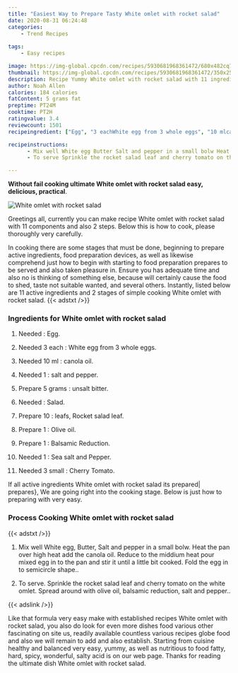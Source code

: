 ```yaml
---
title: "Easiest Way to Prepare Tasty White omlet with rocket salad"
date: 2020-08-31 06:24:48
categories:
    - Trend Recipes
    
tags:
    - Easy recipes

image: https://img-global.cpcdn.com/recipes/5930681968361472/680x482cq70/white-omlet-with-rocket-salad-recipe-main-photo.jpg
thumbnail: https://img-global.cpcdn.com/recipes/5930681968361472/350x250cq70/white-omlet-with-rocket-salad-recipe-main-photo.jpg
description: Recipe Yummy White omlet with rocket salad with 11 ingredients and 2 stages of easy cooking.
author: Noah Allen
calories: 184 calories
fatContent: 5 grams fat
preptime: PT24M
cooktime: PT2H
ratingvalue: 3.4
reviewcount: 1501
recipeingredient: ["Egg", "3 eachWhite egg from 3 whole eggs", "10 mlcanola oil", "1salt and pepper", "5 gramsunsalt bitter", "Salad", "10leafs Rocket salad leaf", "1Olive oil", "1Balsamic Reduction", "1Sea salt and Pepper", "3 smallCherry Tomato"]

recipeinstructions: 
      - Mix well White egg Butter Salt and pepper in a small bolw Heat the pan over high heat add the canola oil Reduce to the middium heat pour mixed egg in to the pan and stir it until a little bit cooked  Fold the egg in to semicircle shape 
      - To serve Sprinkle the rocket salad leaf and cherry tomato on the white omlet Spread around with olive oil balsamic reduction salt and pepper

---
```




**Without fail cooking ultimate White omlet with rocket salad easy, delicious, practical**. 


![White omlet with rocket salad](https://img-global.cpcdn.com/recipes/5930681968361472/680x482cq70/white-omlet-with-rocket-salad-recipe-main-photo.jpg "White omlet with rocket salad")




Greetings all, currently you can make recipe White omlet with rocket salad with 11 components and also 2 steps. Below this is how to cook, please thoroughly very carefully.

In cooking there are some stages that must be done, beginning to prepare active ingredients, food preparation devices, as well as likewise comprehend just how to begin with starting to food preparation prepares to be served and also taken pleasure in. Ensure you has adequate time and also no is thinking of something else, because will certainly cause the food to shed, taste not suitable wanted, and several others. Instantly, listed below are 11 active ingredients and 2 stages of simple cooking White omlet with rocket salad.
{{< adstxt />}}

### Ingredients for White omlet with rocket salad


1. Needed  : Egg.

1. Needed 3 each : White egg from 3 whole eggs.

1. Needed 10 ml : canola oil.

1. Needed 1 : salt and pepper.

1. Prepare 5 grams : unsalt bitter.

1. Needed  : Salad.

1. Prepare 10 : leafs, Rocket salad leaf.

1. Prepare 1 : Olive oil.

1. Prepare 1 : Balsamic Reduction.

1. Needed 1 : Sea salt and Pepper.

1. Needed 3 small : Cherry Tomato.



If all active ingredients White omlet with rocket salad its prepared| prepares}, We are going right into the cooking stage. Below is just how to preparing with very easy.

### Process Cooking White omlet with rocket salad

{{< adstxt />}}


1. Mix well White egg, Butter, Salt and pepper in a small bolw. Heat the pan over high heat add the canola oil. Reduce to the middium heat pour mixed egg in to the pan and stir it until a little bit cooked.  Fold the egg in to semicircle shape..



1. To serve. Sprinkle the rocket salad leaf and cherry tomato on the white omlet. Spread around with olive oil, balsamic reduction, salt and pepper..





{{< adslink />}}

Like that formula very easy make with established recipes White omlet with rocket salad, you also do look for even more dishes food various other fascinating on site us, readily available countless various recipes globe food and also we will remain to add and also establish. Starting from cuisine healthy and balanced very easy, yummy, as well as nutritious to food fatty, hard, spicy, wonderful, salty acid is on our web page. Thanks for reading the ultimate dish White omlet with rocket salad.
